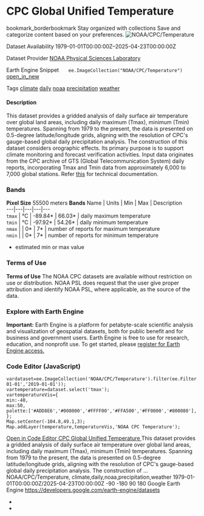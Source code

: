  
#  CPC Global Unified Temperature 
bookmark_borderbookmark Stay organized with collections  Save and categorize content based on your preferences. 
![NOAA/CPC/Temperature](https://developers.google.com/earth-engine/datasets/images/NOAA/NOAA_CPC_Temperature_sample.png) 

Dataset Availability
    1979-01-01T00:00:00Z–2025-04-23T00:00:00Z 

Dataset Provider
     [ NOAA Physical Sciences Laboratory ](https://psl.noaa.gov/data/gridded/data.cpc.globaltemp.html) 

Earth Engine Snippet
     `    ee.ImageCollection("NOAA/CPC/Temperature")   ` [ open_in_new ](https://code.earthengine.google.com/?scriptPath=Examples:Datasets/NOAA/NOAA_CPC_Temperature) 

Tags
     [climate](https://developers.google.com/earth-engine/datasets/tags/climate) [daily](https://developers.google.com/earth-engine/datasets/tags/daily) [noaa](https://developers.google.com/earth-engine/datasets/tags/noaa) [precipitation](https://developers.google.com/earth-engine/datasets/tags/precipitation) [weather](https://developers.google.com/earth-engine/datasets/tags/weather)
#### Description
This dataset provides a gridded analysis of daily surface air temperature over global land areas, including daily maximum (Tmax), minimum (Tmin) temperatures. Spanning from 1979 to the present, the data is presented on 0.5-degree latitude/longitude grids, aligning with the resolution of CPC's gauge-based global daily precipitation analysis. The construction of this dataset considers orographic effects. Its primary purpose is to support climate monitoring and forecast verification activities. Input data originates from the CPC archive of GTS (Global Telecommunication System) daily reports, incorporating Tmax and Tmin data from approximately 6,000 to 7,000 global stations.
Refer [this](https://ftp.cpc.ncep.noaa.gov/precip/PEOPLE/wd52ws/global_temp/CPC-GLOBAL-T.pdf) for technical documentation.
### Bands
**Pixel Size** 55500 meters 
**Bands**
Name | Units | Min | Max | Description  
---|---|---|---|---  
`tmax` | °C |  -89.84*  |  66.03*  | daily maximum temperature  
`tmin` | °C |  -97.92*  |  54.26*  | daily minimum temperature  
`nmax` |  |  0*  |  7*  | number of reports for maximum temperature  
`nmin` |  |  0*  |  7*  | number of reports for minimum temperature  
* estimated min or max value 
### Terms of Use
**Terms of Use**
The NOAA CPC datasets are available without restriction on use or distribution. NOAA PSL does request that the user give proper attribution and identify NOAA PSL, where applicable, as the source of the data.
### Explore with Earth Engine
**Important:** Earth Engine is a platform for petabyte-scale scientific analysis and visualization of geospatial datasets, both for public benefit and for business and government users. Earth Engine is free to use for research, education, and nonprofit use. To get started, please [register for Earth Engine access.](https://console.cloud.google.com/earth-engine)
### Code Editor (JavaScript)
```
vardataset=ee.ImageCollection('NOAA/CPC/Temperature').filter(ee.Filter.date('2018-01-01','2019-01-01'));
vartemperature=dataset.select('tmax');
vartemperatureVis={
min:-40,
max:50,
palette:['#ADD8E6','#008000','#FFFF00','#FFA500','#FF0000','#800080'],
};
Map.setCenter(-104.8,49.1,3);
Map.addLayer(temperature,temperatureVis,'NOAA CPC Temperature');
```
[ Open in Code Editor ](https://code.earthengine.google.com/?scriptPath=Examples:Datasets/NOAA/NOAA_CPC_Temperature)
[ CPC Global Unified Temperature ](https://developers.google.com/earth-engine/datasets/catalog/NOAA_CPC_Temperature)
This dataset provides a gridded analysis of daily surface air temperature over global land areas, including daily maximum (Tmax), minimum (Tmin) temperatures. Spanning from 1979 to the present, the data is presented on 0.5-degree latitude/longitude grids, aligning with the resolution of CPC's gauge-based global daily precipitation analysis. The construction of …
NOAA/CPC/Temperature, climate,daily,noaa,precipitation,weather 
1979-01-01T00:00:00Z/2025-04-23T00:00:00Z
-90 -180 90 180 
Google Earth Engine
https://developers.google.com/earth-engine/datasets
  * [ ](https://doi.org/https://psl.noaa.gov/data/gridded/data.cpc.globaltemp.html)
  * [ ](https://doi.org/https://developers.google.com/earth-engine/datasets/catalog/NOAA_CPC_Temperature)


